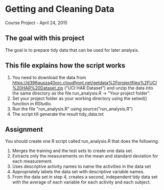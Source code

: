 # Getting and Cleaning Data
Course Project - April 24, 2015


## The goal with this project 
The goal is to prepare tidy data that can be used for later analysis.


## This file explains how the script works  
1. You need to download the data from https://d396qusza40orc.cloudfront.net/getdata%2Fprojectfiles%2FUCI%20HAR%20Dataset.zip ("UCI HAR Dataset") and unzip the data into the same directory as the file run_analysis.R -> "Your project folder".
2. Set your project folder as your working directory using the setwd() function in RStudio.
3. Run the file "run_analysis.R" using source("run_analysis.R")
4. The script till generate the result tidy_data.txt


## Assignment
You should create one R script called run_analysis.R that does the following. 

1. Merges the training and the test sets to create one data set.
2. Extracts only the measurements on the mean and standard deviation for each measurement. 
3. Uses descriptive activity names to name the activities in the data set
4. Appropriately labels the data set with descriptive variable names. 
5. From the data set in step 4, creates a second, independent tidy data set with the average of each variable for each activity and each subject.